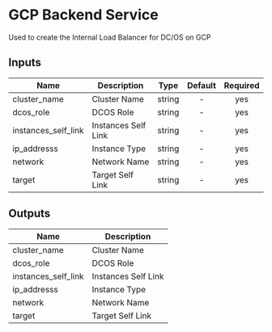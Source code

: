 # GCP Backend Service

Used to create the Internal Load Balancer for DC/OS on GCP

## Inputs

| Name | Description | Type | Default | Required |
|------|-------------|:----:|:-----:|:-----:|
| cluster_name | Cluster Name | string | - | yes |
| dcos_role | DCOS Role | string | - | yes |
| instances_self_link | Instances Self Link | string | - | yes |
| ip_addresss | Instance Type | string | - | yes |
| network | Network Name | string | - | yes |
| target | Target Self Link | string | - | yes |

## Outputs

| Name | Description |
|------|-------------|
| cluster_name | Cluster Name |
| dcos_role | DCOS Role |
| instances_self_link | Instances Self Link |
| ip_addresss | Instance Type |
| network | Network Name |
| target | Target Self Link |

